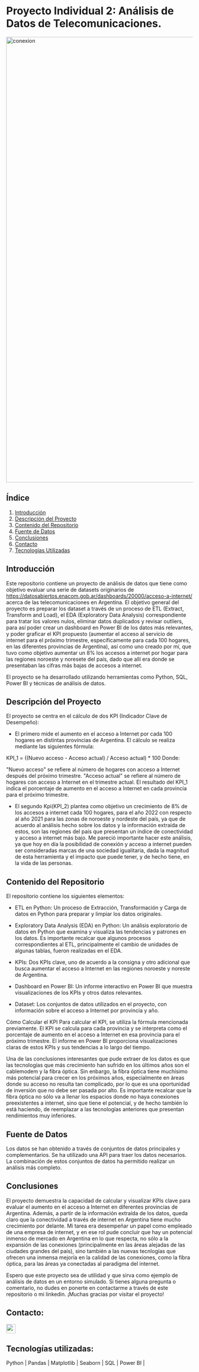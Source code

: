 # Proyecto Individual 2: Análisis de Datos de Telecomunicaciones.
<img src="https://images7.alphacoders.com/108/1087509.jpg" alt="conexion" width="1200">

## Índice

1. [Introducción](#introduccion)
2. [Descripción del Proyecto](#descripción-del-proyecto)
3. [Contenido del Repositorio](#contenido-del-repositorio)
4. [Fuente de Datos](#fuente-de-datos)
5. [Conclusiones](#conclusiones)
6. [Contacto](#contacto)
7. [Tecnologías Utilizadas](#tecnologías-utilizadas)

## Introducción
Este repositorio contiene un proyecto de análisis de datos que tiene como objetivo evaluar una serie de datasets originarios de https://datosabiertos.enacom.gob.ar/dashboards/20000/acceso-a-internet/ acerca de las telecomunicaciones en Argentina.
El objetivo general del proyecto es preparar los dataset a través de un proceso de ETL (Extract, Transform and Load),  el EDA (Exploratory Data Analysis) correspondiente para tratar los valores nulos,
eliminar datos duplicados y revisar outliers, para así poder crear un dashboard en Power BI de los datos más relevantes, y poder graficar el KPI propuesto (aumentar el acceso al servicio de internet para el próximo trimestre, específicamente para cada 100 hogares, en las diferentes provincias de Argentina), así como uno creado por mí, que tuvo como objetivo aumentar un 8% los accesos a internet por hogar para las regiones noroeste y noresete del país, dado que allí era donde se presentaban las cifras más bajas de accesos a internet.

El proyecto se ha desarrollado utilizando herramientas como Python, SQL, Power BI y técnicas de análisis de datos.

## Descripción del Proyecto
El proyecto se centra en el cálculo de dos KPI (Indicador Clave de Desempeño):
- El primero mide el aumento en el acceso a Internet por cada 100 hogares en distintas provincias de Argentina. El cálculo se realiza mediante las siguientes fórmula:

KPI_1 = ((Nuevo acceso - Acceso actual) / Acceso actual) * 100
Donde:

"Nuevo acceso" se refiere al número de hogares con acceso a Internet después del próximo trimestre.
"Acceso actual" se refiere al número de hogares con acceso a Internet en el trimestre actual.
El resultado del KPI_1 indica el porcentaje de aumento en el acceso a Internet en cada provincia para el próximo trimestre.

- El segundo Kpi(KPI_2) plantea como objetivo un crecimiento de 8% de los accesos a internet cada 100 hogares, para el año 2022 con respecto al año 2021 para las zonas de noroeste y nordeste del país, ya que de acuerdo al análisis hecho sobre los datos y la información extraída de estos, son las regiones del país que presentan un índice de conectividad y acceso a internet más bajo. Me pareció importante hacer este análisis, ya que hoy en día la posibilidad de conexión y acceso a internet pueden ser consideradas marcas de una sociedad igualitaria, dada la magnitud de esta herramienta y el impacto que puede tener, y de hecho tiene, en la vida de las personas. 
 
## Contenido del Repositorio
El repositorio contiene los siguientes elementos:

- ETL en Python: Un proceso de Extracción, Transformación y Carga de datos en Python para preparar y limpiar los datos originales.

- Exploratory Data Analysis (EDA) en Python: Un análisis exploratorio de datos en Python que examina y visualiza las tendencias y patrones en los datos. Es importante recalcar que algunos procesos correspondientes al ETL, principalmente el cambio de unidades de algunas tablas, fueron realizadas en el EDA.

- KPIs: Dos KPIs clave, uno de acuerdo a la consigna y otro adicional que busca aumentar el acceso a Internet en las regiones noroeste y noreste de Argentina.

- Dashboard en Power BI: Un informe interactivo en Power BI que muestra visualizaciones de los KPIs y otros datos relevantes.

- Dataset: Los conjuntos de datos utilizados en el proyecto, con información sobre el acceso a Internet por provincia y año.

Cómo Calcular el KPI
Para calcular el KPI, se utiliza la fórmula mencionada previamente. El KPI se calcula para cada provincia y se interpreta como el porcentaje de aumento en el acceso a Internet en esa provincia para el próximo trimestre. El informe en Power BI proporciona visualizaciones claras de estos KPIs y sus tendencias a lo largo del tiempo.

Una de las conclusiones interesantes que pude extraer de los datos es que las tecnologías que más crecimiento han sufrido en los últimos años son el cablemodem y la fibra óptica. Sin enbargo, la fibra óptica tiene muchísimo más potencial para crecer en los próximos años, especialmente en áreas donde su acceso no resulta tan complicado, por lo que es una oportunidad de inversión que no debe ser pasada por alto. Es importante recalcar que la fibra óptica no sólo va a llenar los espacios donde no haya conexiones preexistentes a internet, sino que tiene el potencial, y de hecho también lo está haciendo, de reemplazar a las tecnologías anteriores que presentan rendimientos muy inferiores.


## Fuente de Datos
Los datos se han obtenido a través de conjuntos de datos principales y complementarios. Se ha utilizado una API para traer los datos necesarios. La combinación de estos conjuntos de datos ha permitido realizar un análisis más completo.

## Conclusiones
El proyecto demuestra la capacidad de calcular y visualizar KPIs clave para evaluar el aumento en el acceso a Internet en diferentes provincias de Argentina. Además, a partir de la información extraída de los datos, queda claro que la conectividad a través de internet en Argentina tiene mucho crecimiento por delante. Mi tarea era desempeñar un papel como empleado de una empresa de internet, y en ese rol pude concluir que hay un potencial inmenso de mercado en Argentina en lo que respecta, no sólo a la expansión de las conexiones (principalmente en las áreas alejadas de las ciudades grandes del país), sino también a las nuevas tecnlogías que ofrecen una inmensa mejoría en la calidad de las conexiones, como la fibra óptica, para las áreas ya conectadas al paradigma del internet.

Espero que este proyecto sea de utilidad y que sirva como ejemplo de análisis de datos en un entorno simulado. Si tienes alguna pregunta o comentario, no dudes en ponerte en contactarme a través de este repositorio o mi linkedin. ¡Muchas gracias por visitar el proyecto!

## Contacto: 

<a href="https://www.linkedin.com/in/diego-saint-denis/">
  <img src="https://cdn1.iconfinder.com/data/icons/logotypes/32/circle-linkedin-512.png" width="25" height="25">
</a>


## Tecnologías utilizadas:
Python | Pandas | Matplotlib | Seaborn | SQL | Power BI |
